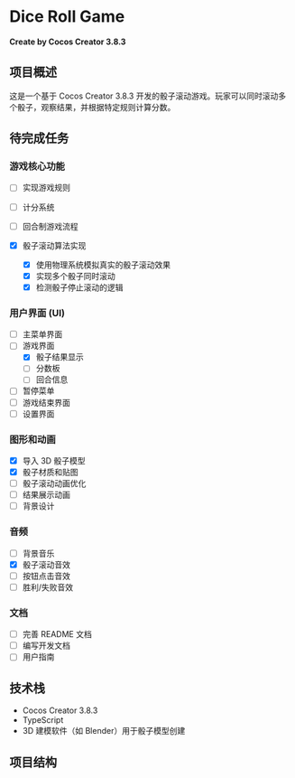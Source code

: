 # Dice Roll Game
**Create by Cocos Creator 3.8.3**

## 项目概述
这是一个基于 Cocos Creator 3.8.3 开发的骰子滚动游戏。玩家可以同时滚动多个骰子，观察结果，并根据特定规则计算分数。

## 待完成任务

### 游戏核心功能
- [ ] 实现游戏规则
- [ ] 计分系统
- [ ] 回合制游戏流程

- [x] 骰子滚动算法实现
  - [x] 使用物理系统模拟真实的骰子滚动效果
  - [x] 实现多个骰子同时滚动
  - [x] 检测骰子停止滚动的逻辑

### 用户界面 (UI)
- [ ] 主菜单界面
- [ ] 游戏界面
  - [x] 骰子结果显示
  - [ ] 分数板
  - [ ] 回合信息
- [ ] 暂停菜单
- [ ] 游戏结束界面
- [ ] 设置界面

### 图形和动画
- [x] 导入 3D 骰子模型
- [x] 骰子材质和贴图
- [ ] 骰子滚动动画优化
- [ ] 结果展示动画
- [ ] 背景设计

### 音频
- [ ] 背景音乐
- [x] 骰子滚动音效
- [ ] 按钮点击音效
- [ ] 胜利/失败音效

<!-- ### 5. 游戏玩法扩展
- [ ] 单人模式
- [ ] 多人模式（本地或在线）
- [ ] AI 对手 -->

<!-- ### 6. 数据管理
- [ ] 分数保存系统
- [ ] 最高分记录
- [ ] 游戏进度保存

### 7. 性能优化
- [ ] 资源加载优化
- [ ] 物理系统性能调优

### 8. 测试
- [ ] 单元测试
- [ ] 集成测试
- [ ] 性能测试
- [ ] 用户体验测试

### 9. 发布准备
- [ ] 图标设计
- [ ] 应用截图
- [ ] 编写应用描述
- [ ] 准备隐私政策 -->

### 文档
- [ ] 完善 README 文档
- [ ] 编写开发文档
- [ ] 用户指南

## 技术栈
- Cocos Creator 3.8.3
- TypeScript
- 3D 建模软件（如 Blender）用于骰子模型创建

## 项目结构
